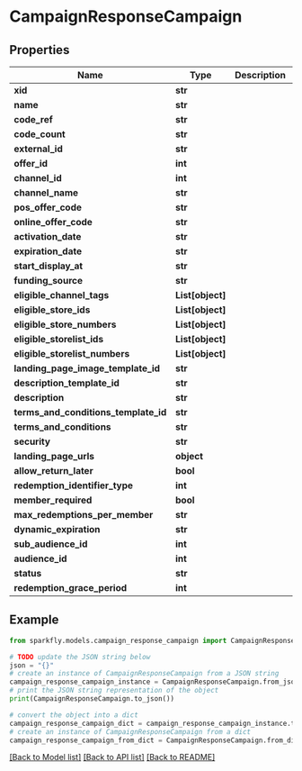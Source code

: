 # CampaignResponseCampaign


## Properties

Name | Type | Description | Notes
------------ | ------------- | ------------- | -------------
**xid** | **str** |  | [optional] 
**name** | **str** |  | [optional] 
**code_ref** | **str** |  | [optional] 
**code_count** | **str** |  | [optional] 
**external_id** | **str** |  | [optional] 
**offer_id** | **int** |  | [optional] 
**channel_id** | **int** |  | [optional] 
**channel_name** | **str** |  | [optional] 
**pos_offer_code** | **str** |  | [optional] 
**online_offer_code** | **str** |  | [optional] 
**activation_date** | **str** |  | [optional] 
**expiration_date** | **str** |  | [optional] 
**start_display_at** | **str** |  | [optional] 
**funding_source** | **str** |  | [optional] 
**eligible_channel_tags** | **List[object]** |  | [optional] 
**eligible_store_ids** | **List[object]** |  | [optional] 
**eligible_store_numbers** | **List[object]** |  | [optional] 
**eligible_storelist_ids** | **List[object]** |  | [optional] 
**eligible_storelist_numbers** | **List[object]** |  | [optional] 
**landing_page_image_template_id** | **str** |  | [optional] 
**description_template_id** | **str** |  | [optional] 
**description** | **str** |  | [optional] 
**terms_and_conditions_template_id** | **str** |  | [optional] 
**terms_and_conditions** | **str** |  | [optional] 
**security** | **str** |  | [optional] 
**landing_page_urls** | **object** |  | [optional] 
**allow_return_later** | **bool** |  | [optional] 
**redemption_identifier_type** | **int** |  | [optional] 
**member_required** | **bool** |  | [optional] 
**max_redemptions_per_member** | **str** |  | [optional] 
**dynamic_expiration** | **str** |  | [optional] 
**sub_audience_id** | **int** |  | [optional] 
**audience_id** | **int** |  | [optional] 
**status** | **str** |  | [optional] 
**redemption_grace_period** | **int** |  | [optional] 

## Example

```python
from sparkfly.models.campaign_response_campaign import CampaignResponseCampaign

# TODO update the JSON string below
json = "{}"
# create an instance of CampaignResponseCampaign from a JSON string
campaign_response_campaign_instance = CampaignResponseCampaign.from_json(json)
# print the JSON string representation of the object
print(CampaignResponseCampaign.to_json())

# convert the object into a dict
campaign_response_campaign_dict = campaign_response_campaign_instance.to_dict()
# create an instance of CampaignResponseCampaign from a dict
campaign_response_campaign_from_dict = CampaignResponseCampaign.from_dict(campaign_response_campaign_dict)
```
[[Back to Model list]](../README.md#documentation-for-models) [[Back to API list]](../README.md#documentation-for-api-endpoints) [[Back to README]](../README.md)


